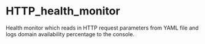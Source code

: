 # HTTP_health_monitor
Health monitor which reads in HTTP request parameters from YAML file and logs domain availability percentage to the console.
